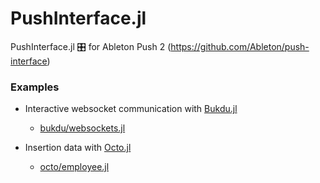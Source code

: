 # PushInterface.jl

PushInterface.jl 🎛  for Ableton Push 2 (https://github.com/Ableton/push-interface)


### Examples

* Interactive websocket communication with [Bukdu.jl](https://github.com/wookay/Bukdu.jl)
  - [bukdu/websockets.jl](https://github.com/wookay/PushInterface.jl/blob/master/examples/bukdu/websocket.jl)

* Insertion data with [Octo.jl](https://github.com/wookay/Octo.jl)
  - [octo/employee.jl](https://github.com/wookay/PushInterface.jl/blob/master/examples/octo/employee.jl)
